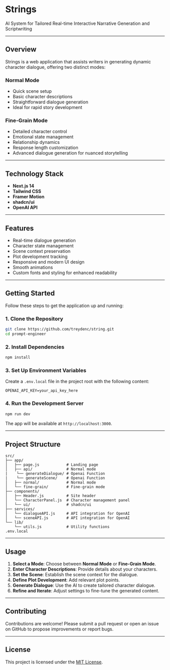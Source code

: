 
# **Strings**

AI System for Tailored Real-time Interactive Narrative Generation and Scriptwriting

---

## **Overview**

Strings is a web application that assists writers in generating dynamic character dialogue, offering two distinct modes:

### **Normal Mode**
- Quick scene setup
- Basic character descriptions
- Straightforward dialogue generation
- Ideal for rapid story development

### **Fine-Grain Mode**
- Detailed character control
- Emotional state management
- Relationship dynamics
- Response length customization
- Advanced dialogue generation for nuanced storytelling

---

## **Technology Stack**
- **Next.js 14**
- **Tailwind CSS**
- **Framer Motion**
- **shadcn/ui**
- **OpenAI API**

---

## **Features**
- Real-time dialogue generation
- Character state management
- Scene context preservation
- Plot development tracking
- Responsive and modern UI design
- Smooth animations
- Custom fonts and styling for enhanced readability

---

## **Getting Started**

Follow these steps to get the application up and running:

### **1. Clone the Repository**
```bash
git clone https://github.com/treydenc/string.git
cd prompt-engineer
```

### **2. Install Dependencies**
```bash
npm install
```

### **3. Set Up Environment Variables**
Create a `.env.local` file in the project root with the following content:
```env
OPENAI_API_KEY=your_api_key_here
```

### **4. Run the Development Server**
```bash
npm run dev
```

The app will be available at `http://localhost:3000`.

---

## **Project Structure**
```plaintext
src/
├── app/
│   ├── page.js            # Landing page
│   ├── api/               # Normal mode
|    └── generateDialogue/ # Openai Function
|    └── generateScene/    # Openai Function
│   ├── normal/            # Normal mode
│   └── fine-grain/        # Fine-grain mode
├── components/
│   ├── Header.js          # Site header
│   └── CharacterPanel.js  # Character management panel
│   └── ui/                # shadcn/ui
├── services/
│   └── dialogueAPI.js     # API integration for OpenAI
│   └── sceneAPI.js        # API integration for OpenAI
└── lib/
    └── utils.js           # Utility functions
.env.local
```
---

## **Usage**

1. **Select a Mode**: Choose between **Normal Mode** or **Fine-Grain Mode**.
2. **Enter Character Descriptions**: Provide details about your characters.
3. **Set the Scene**: Establish the scene context for the dialogue.
4. **Define Plot Development**: Add relevant plot points.
5. **Generate Dialogue**: Use the AI to create tailored character dialogue.
6. **Refine and Iterate**: Adjust settings to fine-tune the generated content.

---

## **Contributing**
Contributions are welcome! Please submit a pull request or open an issue on GitHub to propose improvements or report bugs.

---

## **License**
This project is licensed under the [MIT License](LICENSE).
